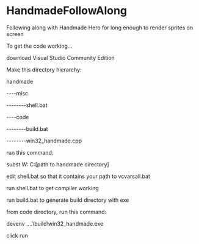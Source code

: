 # HandmadeFollowAlong
Following along with Handmade Hero for long enough to render sprites on screen

To get the code working...

download Visual Studio Community Edition

Make this directory hierarchy:

handmade

----misc

--------shell.bat

----code

--------build.bat

--------win32_handmade.cpp

run this command:

subst W: C:[path to handmade directory]

edit shell.bat so that it contains your path to vcvarsall.bat

run shell.bat to get compiler working

run build.bat to generate build directory with exe

from code directory, run this command:

devenv ..\..\build\win32_handmade.exe

click run
